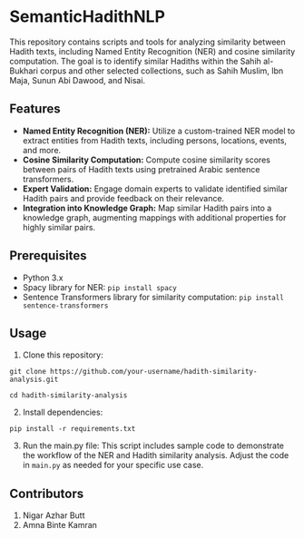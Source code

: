 # SemanticHadithNLP

This repository contains scripts and tools for analyzing similarity between Hadith texts, including Named Entity Recognition (NER) and cosine similarity computation. The goal is to identify similar Hadiths within the Sahih al-Bukhari corpus and other selected collections, such as Sahih Muslim, Ibn Maja, Sunun Abi Dawood, and Nisai.

## Features

- **Named Entity Recognition (NER):** Utilize a custom-trained NER model to extract entities from Hadith texts, including persons, locations, events, and more.
- **Cosine Similarity Computation:** Compute cosine similarity scores between pairs of Hadith texts using pretrained Arabic sentence transformers.
- **Expert Validation:** Engage domain experts to validate identified similar Hadith pairs and provide feedback on their relevance.
- **Integration into Knowledge Graph:** Map similar Hadith pairs into a knowledge graph, augmenting mappings with additional properties for highly similar pairs.

## Prerequisites

- Python 3.x
- Spacy library for NER: `pip install spacy`
- Sentence Transformers library for similarity computation: `pip install sentence-transformers`

## Usage

1. Clone this repository:

`git clone https://github.com/your-username/hadith-similarity-analysis.git`

`cd hadith-similarity-analysis`

2. Install dependencies:

`pip install -r requirements.txt`

3. Run the main.py file:
This script includes sample code to demonstrate the workflow of the NER and  Hadith similarity analysis. Adjust the code in `main.py` as needed for your specific use case.

## Contributors
1. Nigar Azhar Butt
2. Amna Binte Kamran

